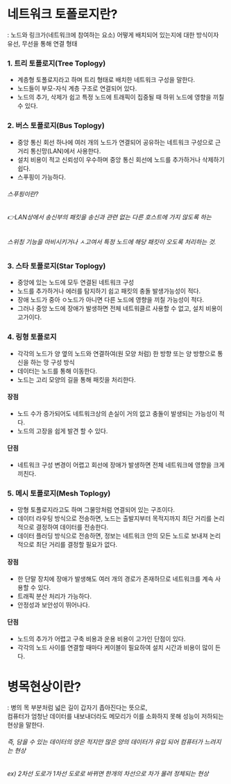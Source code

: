 # 네트워크 토폴로지란?
: 노드와 링크가(네트워크에 참여하는 요소) 어떻게 배치되어 있는지에 대한 방식이자 유선, 무선을 통해 연결 형태

### 1. 트리 토폴로지(Tree Toplogy)
* 계층형 토폴로지라고 하며 트리 형태로 배치한 네트워크 구성을 말한다.
* 노드들이 부모-자식 계층 구조로 연결되어 있다.
* 노드의 추가, 삭제가 쉽고 특정 노드에 트래픽이 집중될 때 하위 노드에 영향을 끼칠 수 있다.

### 2. 버스 토폴로지(Bus Toplogy)
* 중앙 통신 회선 하나에 여러 개의 노드가 연결되어 공유하는 네트워크 구성으로 근거리 통신망(LAN)에서 사용한다.
* 설치 비용이 적고 신뢰성이 우수하며 중앙 통신 회선에 노드를 추가하거나 삭제하기 쉽다.
* 스푸핑이 가능하다.
###### 스푸핑이란?
###### 👉LAN상에서 송신부의 패킷을 송신과 관련 없는 다른 호스트에 가지 않도록 하는 
######    스위칭 기능을 마비시키거나 ㅅ고여서 특정 노드에 해당 패킷이 오도록 처리하는 것.

### 3. 스타 토폴로지(Star Toplogy)
* 중앙에 있는 노드에 모두 연결된 네트워크 구성
* 노드를 추가하거나 에러를 탐지하기 쉽고 패킷의 충돌 발생가능성이 적다.
* 장애 노드가 중아 ㅇ노드가 아니면 다른 노드에 영향을 끼칠 가능성이 적다.
* 그러나 중앙 노드에 장애가 발생하면 전체 네트워클르 사용할 수 없고, 설치 비용이 고가이다.

### 4. 링형 토폴로지
* 각각의 노드가 양 옆의 노드와 연결하여(원 모양 처럼) 한 방향 또는 양 방향으로 통신을 하는 망 구성 방식
* 데이터는 노드를 통해 이동한다.
* 노드는 고리 모양의 길을 통해 패킷을 처리한다.
#### 장점
* 노드 수가  증가되어도 네트워크상의 손실이 거의 없고 충돌이 발생되는 가능성이 적다.
* 노드의 고장을 쉽게 발견 할 수 있다.
#### 단점
* 네트워크 구성 변경이 어렵고 회선에 장애가 발생하면 전체 네트워크에 영향을 크게 끼친다.

### 5. 메시 토폴로지(Mesh Toplogy)
* 망형 토폴로지라고도 하며 그물망처럼 연결되어 있는 구조이다.
* 데이터 라우팅 방식으로 전송하면, 노드는 출발지부터 목적지까지 최단 거리를 논리적으로 결정하여 데이터를 전송한다.
* 데이터 플러딩 방식으로 전송하면, 정보는 네트워크 안의 모든 노드로 보내져 논리적으로 최단 거리를 결정할 필요가 없다.
#### 장점
* 한 단말 장치에 장애가 발생해도 여러 개의 경로가 존재하므로 네트워크를 계속 사용할 수 있다.
* 트래픽 분산 처리가 가능하다.
* 안정성과 보안성이 뛰어나다.
#### 단점
* 노드의 추가가 어렵고 구축 비용과 운용 비용이 고가인 단점이 있다.
* 각각의 노드 사이를 연결할 때마다 케이블이 필요하여 설치 시간과 비용이 많이 든다.

# 병목현상이란?
: 병의 목 부분처럼 넓은 길이 갑자기 좁아진다는 뜻으로,   
  컴퓨터가 엄청난 데이터를 내보내더라도 메모리가 이를 소화하지 못해 성능이 저하되는 현상을 말한다.
###### 즉, 담을 수 있는 데이터의 양은 적지만 많은 양의 데이터가 유입 되어 컴퓨터가 느려지는 현상
###### ex) 2차선 도로가 1차선 도로로 바뀌면 한개의 차선으로 차가 몰려 정체되는 현상
